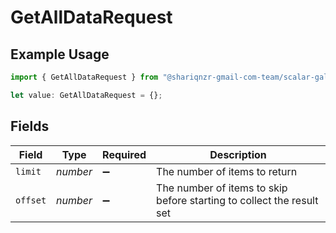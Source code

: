 # GetAllDataRequest

## Example Usage

```typescript
import { GetAllDataRequest } from "@shariqnzr-gmail-com-team/scalar-galaxy-typescript/models/operations";

let value: GetAllDataRequest = {};
```

## Fields

| Field                                                                 | Type                                                                  | Required                                                              | Description                                                           |
| --------------------------------------------------------------------- | --------------------------------------------------------------------- | --------------------------------------------------------------------- | --------------------------------------------------------------------- |
| `limit`                                                               | *number*                                                              | :heavy_minus_sign:                                                    | The number of items to return                                         |
| `offset`                                                              | *number*                                                              | :heavy_minus_sign:                                                    | The number of items to skip before starting to collect the result set |